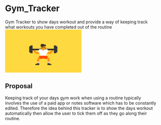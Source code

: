 # Gym_Tracker
Gym Tracker to show days workout and provide a way of keeping track what workouts you have completed out of the routine
<img src="https://github.com/MatthewSoars/Gym_Tracker/blob/main/gym.gif" width="50%">

## Proposal
Keeping track of your days gym work when using a routine typically involves the use of a paid app or notes software which has to be constantly edited.
Therefore the idea behind this tracker is to show the days workout automatically then allow the user to tick them off as they go along their routine.
